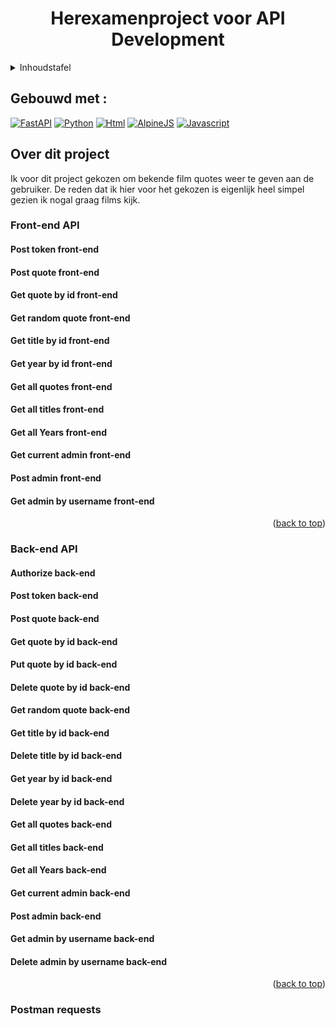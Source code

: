<h1 align="center">Herexamenproject voor API Development</h1>
<!-- Inhoudstafel-->
<details>
  <summary>Inhoudstafel</summary>
    <ol>
      <li>
        <a href="">Gebouws met</a>
      </li>
      <li>
        <a href="">Over dit project</a>
        <ul>
          <li>
            <a href="">Front-end API</a>
            <ul>
              <li><a href=""></a></li>
                <li><a href=""></a></li>
                  <li><a href=""></a></li>
                    <li><a href=""></a></li>
                      <li><a href=""></a></li>
                        <li><a href=""></a></li>
                          <li><a href=""></a></li>
                            <li><a href=""></a></li>
                              <li><a href=""></a></li>
                                <li><a href=""></a></li>
            </ul>
          </li>
          <li>
            <a href="">Back-end API</a>
            <ul>
              <li><a href="">Authorization</a></li>
                <li><a href="">Post token</a></li>
                  <li><a href="">Post quote</a></li>
                    <li><a href="">Get quote by id</a></li>
                      <li><a href="">Put quote by id</a></li>
                        <li><a href="">Delete quote by id</a></li>
                          <li><a href="">Get a random quote</a></li>
                            <li><a href="">Get title by id</a></li>
                              <li><a href="">Delete title by id</a></li>
              <li><a href="">Get year by id</a></li>
              <li><a href="">Delete year by id</a></li>
              <li><a href="">Get all quotes</a></li>
              <li><a href="">Get all titles</a></li>
              <li><a href="">Get all years</a></li>
              <li><a href="">Get current Admin</a></li>
              <li><a href="">Create an admin</a></li>
              <li><a href="">Get admin by username</a></li>
              <li><a href="">Delete admin by username</a></li>
            </ul>
          </li>
      </li>
        </ul>
      </li>
    </ol>
</details>


## Gebouwd met :

[![FastAPI][FastAPI.py]][FastAPI-url]
[![Python][Python.py]][Python-url]
[![Html][Html.html]][Html-url]
[![AlpineJS][Alpine.js]][Alpine-url]
[![Javascript][Bootstrap.css]][Bootstrap-url]


## Over dit project

Ik voor dit project gekozen om bekende film quotes weer te geven aan de gebruiker. De reden dat ik hier voor het gekozen is eigenlijk heel simpel gezien ik nogal graag films kijk.

<!-- Front-end -->
### Front-end API

#### Post token front-end

#### Post quote front-end

#### Get quote by id front-end

#### Get random quote front-end

#### Get title by id front-end

#### Get year by id front-end

#### Get all quotes front-end

#### Get all titles front-end

#### Get all Years front-end

#### Get current admin front-end

#### Post admin front-end

#### Get admin by username front-end

<p align="right">(<a href="#readme-top">back to top</a>)</p>

<!-- Back-end -->
### Back-end API

#### Authorize back-end

#### Post token back-end

#### Post quote back-end

#### Get quote by id back-end

#### Put quote by id back-end

#### Delete quote by id back-end

#### Get random quote back-end

#### Get title by id back-end

#### Delete title by id back-end

#### Get year by id back-end

#### Delete year by id back-end

#### Get all quotes back-end

#### Get all titles back-end

#### Get all Years back-end

#### Get current admin back-end

#### Post admin back-end

#### Get admin by username back-end

#### Delete admin by username back-end

<p align="right">(<a href="#readme-top">back to top</a>)</p>

### Postman requests





[FastAPI.py]: https://img.shields.io/badge/-%F0%9F%97%B2%20FastAPI-019486?style=for-the-badge
[FastAPI-url]: https://fastapi.tiangolo.com/
[Python.py]: https://img.shields.io/badge/Python-3776AB?style=for-the-badge&logo=python&logoColor=white
[Python-url]: https://python.org/
[Html.html]: https://img.shields.io/badge/HTML-E54C21?style=for-the-badge&logo=html5&logoColor=white
[Html-url]: https://www.w3schools.com/html/
[Alpine.js]: https://img.shields.io/badge/Alpine.js-77C1D2?style=for-the-badge&logo=javascript&logoColor=white
[Alpine-url]: https://alpinejs.dev/
[Bootstrap.css]: https://img.shields.io/badge/bootstrap-%23563D7C.svg?style=for-the-badge&logo=bootstrap&logoColor=white
[Bootstrap-url]: https://getbootstrap.com/

[backend-url]: https://system-service-rubenpinxten.cloud.okteto.net/docs
[authorize-backend]: Pictures/
